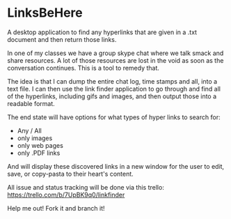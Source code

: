 # LinksBeHere
A desktop application to find any hyperlinks that are given in a .txt document and then return those links.

In one of my classes we have a group skype chat where we talk smack and share resources. A lot of those resources are lost in the void as soon as the conversation continues. This is a tool to remedy that.

The idea is that I can dump the entire chat log, time stamps and all, into a text file. I can then use the link finder application to go through and find all of the hyperlinks, including gifs and images, and then output those into a readable format. 

The end state will have options for what types of hyper links to search for:
* Any / All
* only images
* only web pages
* only .PDF links

And will display these discovered links in a new window for the user to edit, save, or copy-pasta to their heart's content. 

All issue and status tracking will be done via this trello: https://trello.com/b/7UpBK9q0/linkfinder

Help me out! Fork it and branch it!
